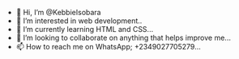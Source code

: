 - 👋 Hi, I’m @KebbieIsobara
- 👀 I’m interested in web development..
- 🌱 I’m currently learning HTML and CSS...
- 💞️ I’m looking to collaborate on anything that helps improve me...
- 📫 How to reach me on WhatsApp; +2349027705279...

<!---
KebbieIsobara/KebbieIsobara is a ✨ special ✨ repository because its `README.md` (this file) appears on your GitHub profile.
You can click the Preview link to take a look at your changes.
--->
